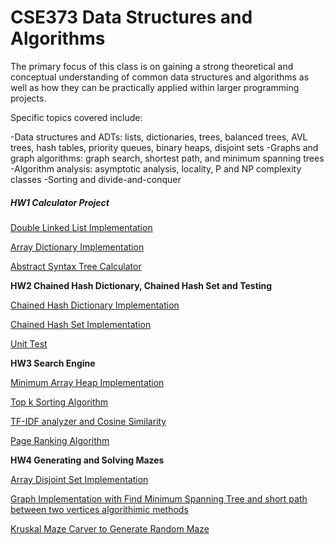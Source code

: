 # CSE373 Data Structures and Algorithms
The primary focus of this class is on gaining a strong theoretical and conceptual understanding of common data structures and algorithms as well as how they can be practically applied within larger programming projects.

Specific topics covered include:

-Data structures and ADTs: lists, dictionaries, trees, balanced trees, AVL trees, hash tables, priority queues, binary heaps, disjoint sets
-Graphs and graph algorithms: graph search, shortest path, and minimum spanning trees
-Algorithm analysis: asymptotic analysis, locality, P and NP complexity classes
-Sorting and divide-and-conquer

##### HW1 Calculator Project

  [Double Linked List Implementation](https://github.com/jakeyoung-517/CSE373/blob/master/HW1/src/main/java/datastructures/concrete/DoubleLinkedList.java)

  [Array Dictionary Implementation](https://github.com/jakeyoung-517/CSE373/blob/master/HW1/src/main/java/datastructures/concrete/dictionaries/ArrayDictionary.java)

  [Abstract Syntax Tree Calculator](https://github.com/jakeyoung-517/CSE373/blob/master/HW1/src/main/java/calculator/ast/ExpressionManipulators.java)

**HW2 Chained Hash Dictionary, Chained Hash Set and Testing**

  [Chained Hash Dictionary Implementation](https://github.com/jakeyoung-517/CSE373/blob/master/HW2/src/main/java/datastructures/concrete/dictionaries/ChainedHashDictionary.java)

  [Chained Hash Set Implementation](https://github.com/jakeyoung-517/CSE373/blob/master/HW2/src/main/java/datastructures/concrete/ChainedHashSet.java)

  [Unit Test](https://github.com/jakeyoung-517/CSE373/tree/master/HW2/src/test/java/datastructures)

**HW3 Search Engine**

  [Minimum Array Heap Implementation](https://github.com/jakeyoung-517/CSE373/blob/master/HW3/src/main/java/datastructures/concrete/ArrayHeap.java)

  [Top k Sorting Algorithm](https://github.com/jakeyoung-517/CSE373/blob/master/HW3/src/main/java/misc/Sorter.java)

  [TF-IDF analyzer and Cosine Similarity](https://github.com/jakeyoung-517/CSE373/blob/master/HW3/src/main/java/search/analyzers/TfIdfAnalyzer.java)

  [Page Ranking Algorithm](https://github.com/jakeyoung-517/CSE373/blob/master/HW3/src/main/java/search/analyzers/PageRankAnalyzer.java)

**HW4 Generating and Solving Mazes**

  [Array Disjoint Set Implementation](https://github.com/jakeyoung-517/CSE373/blob/master/HW4/src/main/java/datastructures/concrete/ArrayDisjointSet.java)

  [Graph Implementation with Find Minimum Spanning Tree and short path between two vertices algorithimic methods](https://github.com/jakeyoung-517/CSE373/blob/master/HW4/src/main/java/datastructures/concrete/Graph.java)

  [Kruskal Maze Carver to Generate Random Maze](https://github.com/jakeyoung-517/CSE373/blob/master/HW4/src/main/java/mazes/generators/maze/KruskalMazeCarver.java)
